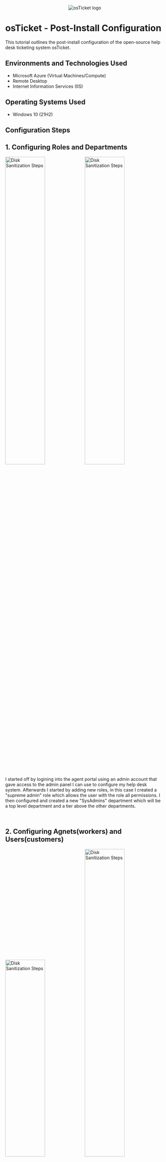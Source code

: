 <p align="center">
<img src="https://i.imgur.com/Clzj7Xs.png" alt="osTicket logo"/>
</p>

<h1>osTicket - Post-Install Configuration</h1>
This tutorial outlines the post-install configuration of the open-source help desk ticketing system osTicket.<br />

<h2>Environments and Technologies Used</h2>

- Microsoft Azure (Virtual Machines/Compute)
- Remote Desktop
- Internet Information Services (IIS)

<h2>Operating Systems Used </h2>

- Windows 10</b> (21H2)

<h2>Configuration Steps</h2>
<h2>1. Configuring Roles and Departments</h2>
<p>
<img src="https://i.imgur.com/EFEQkvl.png" height="50%" width="50%" alt="Disk Sanitization Steps"/><img src="https://i.imgur.com/LUCp2pW.png" height="50%" width="50%" alt="Disk Sanitization Steps"/>
</p>
<p>
I started off by logining into the agent portal using an admin account that gave access to the admin panel I can use to configure my help desk system. Afterwards I started by adding new roles, in this case I created a "supreme admin" role which allows the user with the role all permissions. I then configured and created a new "SysAdmins" department which will be a top level department and a tier above the other departments.
</p>
<br />

<h2>2. Configuring Agnets(workers) and Users(customers)</h2>
<p>
<img src="https://i.imgur.com/bPzy41K.png" height="40%" width="50%" alt="Disk Sanitization Steps"/><img src="https://i.imgur.com/hjYd6FM.png" height="50%" width="50%" alt="Disk Sanitization Steps"/>
</p>
<p>
I moved onto the Agents and Users next. Starting with the agents I created two new agents, with basic names like Jane and John and added them to different departments, Jane got system admin and John was placed into Support. I then created two users named "Ken" and "Karen" who will act as real customers creating tickets for agents like John and Jane to work through.
</p>
<br />

<h2>3. Configuring SLAs and Help Topics</h2>
<p>
<img src="https://i.imgur.com/iCxuCrq.png" height="50%" width="50%" alt="Disk Sanitization Steps"/><img src="https://i.imgur.com/2LQ7Rtj.png" height="50%" width="50%" alt="Disk Sanitization Steps"/>
</p>
<p>
For this last part I configured SLAs (service level agreements). I created three new SLAs starting with one urgent at sev-A and one more relaxed at sev-C for example. I also implimented new "Help topics" which are just different types of issues a user like Ken and Karen can report using the ticket creation website.
</p>
<br />
